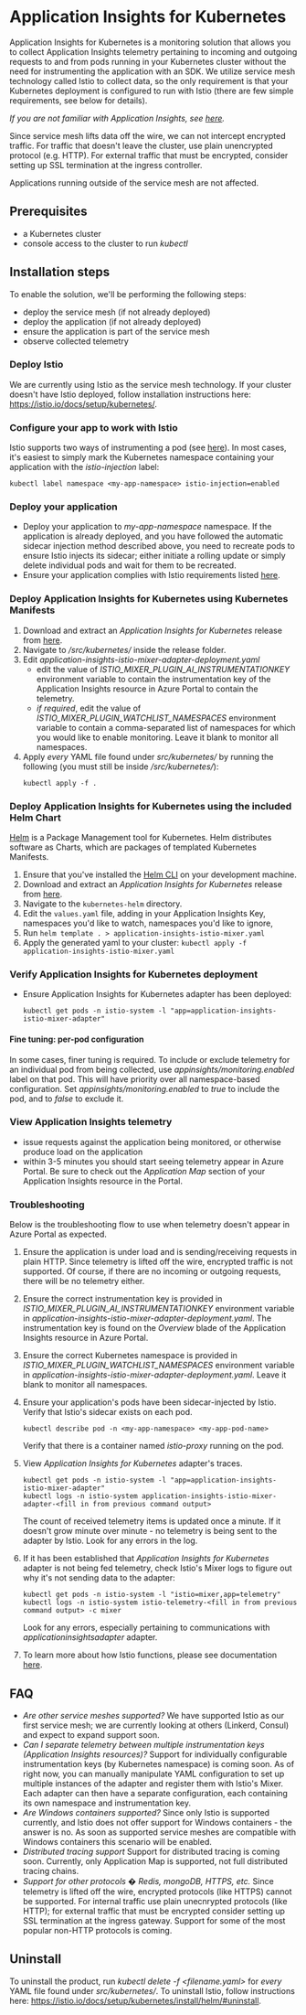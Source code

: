 # Application Insights for Kubernetes
Application Insights for Kubernetes is a monitoring solution that allows you to collect Application Insights telemetry pertaining to
incoming and outgoing requests to and from pods running in your Kubernetes cluster without the need for instrumenting the
application with an SDK. We utilize service mesh technology called Istio to collect data, so the only requirement is that your
Kubernetes deployment is configured to run with Istio (there are few simple requirements, see below for details).

*If you are not familiar with Application Insights, see [here](https://docs.microsoft.com/azure/azure-monitor/app/app-insights-overview).*

Since service mesh lifts data off the wire, we can not intercept encrypted traffic. For traffic that doesn't leave the cluster,
use plain unencrypted protocol (e.g. HTTP). For external traffic that must be encrypted, consider setting up SSL termination at the ingress controller.

Applications running outside of the service mesh are not affected.

## Prerequisites
- a Kubernetes cluster
- console access to the cluster to run *kubectl*

## Installation steps
To enable the solution, we'll be performing the following steps:
- deploy the service mesh (if not already deployed)
- deploy the application (if not already deployed)
- ensure the application is part of the service mesh
- observe collected telemetry

### Deploy Istio
We are currently using Istio as the service mesh technology. If your cluster doesn't have Istio deployed, follow installation
instructions here: https://istio.io/docs/setup/kubernetes/.

### Configure your app to work with Istio
Istio supports two ways of instrumenting a pod (see [here](https://istio.io/docs/setup/kubernetes/additional-setup/sidecar-injection/)).
In most cases, it's easiest to simply mark the Kubernetes namespace containing your application with the *istio-injection* label:
```
kubectl label namespace <my-app-namespace> istio-injection=enabled
```

### Deploy your application
- Deploy your application to *my-app-namespace* namespace. If the application is already deployed, and you have followed the automatic
sidecar injection method described above, you need to recreate pods to ensure Istio injects its sidecar; either initiate a
rolling update or simply delete individual pods and wait for them to be recreated.
- Ensure your application complies with Istio requirements listed [here](https://istio.io/docs/setup/kubernetes/prepare/requirements/).

### Deploy Application Insights for Kubernetes using Kubernetes Manifests
1. Download and extract an *Application Insights for Kubernetes* release from [here](https://github.com/Microsoft/Application-Insights-Istio-Adapter/releases/).
2. Navigate to */src/kubernetes/* inside the release folder.
3. Edit *application-insights-istio-mixer-adapter-deployment.yaml*
    - edit the value of *ISTIO_MIXER_PLUGIN_AI_INSTRUMENTATIONKEY* environment variable to contain the instrumentation key of the Application Insights resource in Azure Portal to contain the telemetry.
    - *if required*, edit the value of *ISTIO_MIXER_PLUGIN_WATCHLIST_NAMESPACES* environment variable to contain a comma-separated list of namespaces for which you would like to enable monitoring. Leave it blank to
monitor all namespaces.
4. Apply *every* YAML file found under *src/kubernetes/* by running the following (you must still be inside */src/kubernetes/*):
   ```
   kubectl apply -f .
   ```

### Deploy Application Insights for Kubernetes using the included Helm Chart

[Helm](https://helm.sh/) is a Package Management tool for Kubernetes. Helm distributes software as Charts, which are packages of templated Kubernetes Manifests.

1. Ensure that you've installed the [Helm CLI](https://github.com/helm/helm#install) on your development machine.
2. Download and extract an *Application Insights for Kubernetes* release from [here](https://github.com/Microsoft/Application-Insights-Istio-Adapter/releases/).
3. Navigate to the `kubernetes-helm` directory.
4. Edit the `values.yaml` file, adding in your Application Insights Key, namespaces you'd like to watch, namespaces you'd like to ignore,
5. Run `helm template . > application-insights-istio-mixer.yaml`
6. Apply the generated yaml to your cluster: `kubectl apply -f application-insights-istio-mixer.yaml`

### Verify Application Insights for Kubernetes deployment
- Ensure Application Insights for Kubernetes adapter has been deployed:
  ```
  kubectl get pods -n istio-system -l "app=application-insights-istio-mixer-adapter"
  ```

#### Fine tuning: per-pod configuration
In some cases, finer tuning is required. To include or exclude telemetry for an individual pod from being collected,
use *appinsights/monitoring.enabled* label on that pod. This will have priority over all namespace-based configuration. Set *appinsights/monitoring.enabled* to *true* to include the pod, and to *false* to exclude it.

### View Application Insights telemetry
- issue requests against the application being monitored, or otherwise produce load on the application
- within 3-5 minutes you should start seeing telemetry appear in Azure Portal. Be sure to check out the *Application Map* section of your Application Insights resource in the Portal.

### Troubleshooting
Below is the troubleshooting flow to use when telemetry doesn't appear in Azure Portal as expected.
1. Ensure the application is under load and is sending/receiving requests in plain HTTP. Since telemetry is lifted off the wire, encrypted traffic is not supported. Of course, if there are no incoming or outgoing requests,
there will be no telemetry either.
2. Ensure the correct instrumentation key is provided in *ISTIO_MIXER_PLUGIN_AI_INSTRUMENTATIONKEY* environment variable in *application-insights-istio-mixer-adapter-deployment.yaml*. The instrumentation key
is found on the *Overview* blade of the Application Insights resource in Azure Portal.
3. Ensure the correct Kubernetes namespace is provided in *ISTIO_MIXER_PLUGIN_WATCHLIST_NAMESPACES* environment variable in *application-insights-istio-mixer-adapter-deployment.yaml*. Leave it blank to monitor all namespaces.
4. Ensure your application's pods have been sidecar-injected by Istio. Verify that Istio's sidecar exists on each pod.
   ```
   kubectl describe pod -n <my-app-namespace> <my-app-pod-name>
   ```
   Verify that there is a container named *istio-proxy* running on the pod.

5. View *Application Insights for Kubernetes* adapter's traces.
   ```
   kubectl get pods -n istio-system -l "app=application-insights-istio-mixer-adapter"
   kubectl logs -n istio-system application-insights-istio-mixer-adapter-<fill in from previous command output>
   ```
   The count of received telemetry items is updated once a minute. If it doesn't grow minute over minute - no telemetry is being sent to the adapter by Istio.
   Look for any errors in the log.
6. If it has been established that *Application Insights for Kubernetes* adapter is not being fed telemetry, check Istio's Mixer logs to figure out why it's not sending data to the adapter:
   ```
   kubectl get pods -n istio-system -l "istio=mixer,app=telemetry"
   kubectl logs -n istio-system istio-telemetry-<fill in from previous command output> -c mixer
   ```
   Look for any errors, especially pertaining to communications with *applicationinsightsadapter* adapter.
7. To learn more about how Istio functions, please see documentation [here](https://istio.io/docs/concepts/what-is-istio/).

## FAQ
- *Are other service meshes supported?* We have supported Istio as our first service mesh; we are currently looking at others (Linkerd, Consul) and expect to expand support soon.
- *Can I separate telemetry between multiple instrumentation keys (Application Insights resources)?* Support for individually configurable instrumentation keys (by Kubernetes namespace) is coming soon.
As of right now, you can manually manipulate YAML configuration to set up multiple instances of the adapter and register them with Istio's Mixer. Each adapter can then have a separate configuration,
each containing its own namespace and instrumentation key.
- *Are Windows containers supported?* Since only Istio is supported currently, and Istio does not offer support for Windows containers - the answer is no. As soon as supported service meshes are compatible
with Windows containers this scenario will be enabled.
- *Distributed tracing support* Support for distributed tracing is coming soon. Currently, only Application Map is supported, not full distributed tracing chains.
- *Support for other protocols � Redis, mongoDB, HTTPS, etc.* Since telemetry is lifted off the wire, encrypted protocols (like HTTPS) cannot be supported. For internal traffic use plain unecnrypted protocols (like HTTP);
for external traffic that must be encrypted consider setting up SSL termination at the ingress gateway. Support for some of the most popular non-HTTP protocols is coming.

## Uninstall
To uninstall the product, run *kubectl delete -f <filename.yaml>* for *every* YAML file found under *src/kubernetes/*.
To uninstall Istio, follow instructions here: https://istio.io/docs/setup/kubernetes/install/helm/#uninstall.
